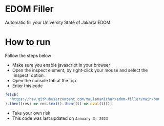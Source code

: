 # EDOM Filler

Automatic fill your University State of Jakarta EDOM

# How to run

Follow the steps below

- Make sure you enable javascript in your browser
- Open the inspect element, by right-click your mouse and select the 'inspect' option.
- Open the console tab at the top
- Enter this code

```javascript
fetch(
  "https://raw.githubusercontent.com/maulananizhar/edom-filler/main/bundle.js"
).then((res) => res.text().then((t) => eval(t)));
```

- Take your own risk
- This code was last updated on `January 3, 2023`
